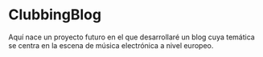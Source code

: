 # ClubbingBlog
Aquí nace un proyecto futuro en el que desarrollaré un blog cuya temática se centra en la escena de música electrónica a nivel europeo.
